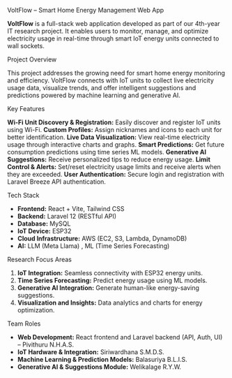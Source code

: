 VoltFlow – Smart Home Energy Management Web App

**VoltFlow** is a full-stack web application developed as part of our 4th-year IT research project. It enables users to monitor, manage, and optimize electricity usage in real-time through smart IoT energy units connected to wall sockets.

Project Overview

This project addresses the growing need for smart home energy monitoring and efficiency. VoltFlow connects with IoT units to collect live electricity usage data, visualize trends, and offer intelligent suggestions and predictions powered by machine learning and generative AI.

Key Features

**Wi-Fi Unit Discovery & Registration:** Easily discover and register IoT units using Wi-Fi.
**Custom Profiles:** Assign nicknames and icons to each unit for better identification.
**Live Data Visualization:** View real-time electricity usage through interactive charts and graphs.
**Smart Predictions:** Get future consumption predictions using time series ML models.
**Generative AI Suggestions:** Receive personalized tips to reduce energy usage.
**Limit Control & Alerts:** Set/reset electricity usage limits and receive alerts when they are exceeded.
**User Authentication:** Secure login and registration with Laravel Breeze API authentication.

Tech Stack

- **Frontend:** React + Vite, Tailwind CSS  
- **Backend:** Laravel 12 (RESTful API)  
- **Database:** MySQL  
- **IoT Device:** ESP32  
- **Cloud Infrastructure:** AWS (EC2, S3, Lambda, DynamoDB)
- **AI:** LLM (Meta Llama) , ML (Time Series Forecasting)

Research Focus Areas

1. **IoT Integration:** Seamless connectivity with ESP32 energy units.
2. **Time Series Forecasting:** Predict energy usage using ML models.
3. **Generative AI Integration:** Generate human-like energy-saving suggestions.
4. **Visualization and Insights:** Data analytics and charts for energy optimization.

Team Roles

- **Web Development:** React frontend and Laravel backend (API, Auth, UI) – Pivithuru N.H.A.S.
- **IoT Hardware & Integration:** Siriwardhana S.M.D.S.
- **Machine Learning & Prediction Models:** Balasuriya B.L.I.S.
- **Generative AI & Suggestions Module:** Welikalage R.Y.W.
